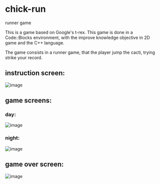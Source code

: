 # chick-run
runner game

This is a game based on Google's t-rex. This game is done in a Code::Blocks environment, with the improve knowledge objective in 2D game and the C++ language.

The game consists in a runner game, that the player jump the cacti, trying strike your record. 

## instruction screen:
![image](https://github.com/user-attachments/assets/bd8b80a9-8380-4425-8a42-e09d212954f0)

## game screens: 

  ### day:
  ![image](https://github.com/user-attachments/assets/a888d2f7-2183-4921-a738-45ca5a216359)

  ### night:
  ![image](https://github.com/user-attachments/assets/a32b74ca-6009-4be6-9cee-31bd6b0db1ba)

## game over screen:
  ![image](https://github.com/user-attachments/assets/fcc012fd-970d-437a-9d1b-ef851978b084)
